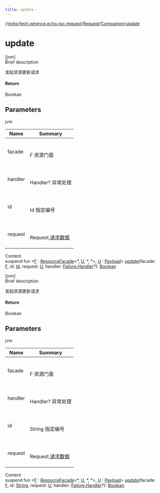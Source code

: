 ```yaml
---
title: update -
---
```

//[echo](../../../index.md)/[tech.whence.echo.rpc.request](../../index.md)/[Request](../index.md)/[Companion](index.md)/[update](update.md)



# update  
[jvm]  
Brief description  


发起资源更新请求



#### Return  


Boolean



## Parameters  
  
jvm  
  
|  Name|  Summary| 
|---|---|
| facade| <br><br>F 资源门面<br><br>
| handler| <br><br>Handler? 异常处理<br><br>
| id| <br><br>Id 指定编号<br><br>
| request| <br><br>Request<U>  请求数据<br><br>
  
  
Content  
suspend fun <[F](update.md) : [ResourceFacade](../../../tech.whence.echo.rpc.sample.resource/-resource-facade/index.md)<*, [U](update.md), *, *>, [U](update.md) : [Payload](../../../tech.whence.echo.rpc.payload/-payload/index.md)> [update](update.md)(facade: [F](update.md), id: [Id](../../-id/index.md), request: [U](update.md), handler: [Failure.Handler](../../../tech.whence.echo.rpc.response/-failure/-handler/index.md)?): [Boolean](https://kotlinlang.org/api/latest/jvm/stdlib/kotlin/-boolean/index.html)  


[jvm]  
Brief description  


发起资源更新请求



#### Return  


Boolean



## Parameters  
  
jvm  
  
|  Name|  Summary| 
|---|---|
| facade| <br><br>F 资源门面<br><br>
| handler| <br><br>Handler? 异常处理<br><br>
| id| <br><br>String 指定编号<br><br>
| request| <br><br>Request<U> 请求数据<br><br>
  
  
Content  
suspend fun <[F](update.md) : [ResourceFacade](../../../tech.whence.echo.rpc.sample.resource/-resource-facade/index.md)<*, [U](update.md), *, *>, [U](update.md) : [Payload](../../../tech.whence.echo.rpc.payload/-payload/index.md)> [update](update.md)(facade: [F](update.md), id: [String](https://kotlinlang.org/api/latest/jvm/stdlib/kotlin/-string/index.html), request: [U](update.md), handler: [Failure.Handler](../../../tech.whence.echo.rpc.response/-failure/-handler/index.md)?): [Boolean](https://kotlinlang.org/api/latest/jvm/stdlib/kotlin/-boolean/index.html)  



